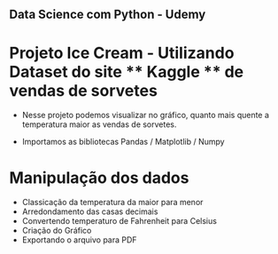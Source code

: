 ## Data Science com Python - Udemy

# Projeto Ice Cream - Utilizando Dataset do site ** Kaggle ** de vendas de sorvetes

* Nesse projeto podemos visualizar no gráfico, quanto mais quente a temperatura maior as vendas de sorvetes.

* Importamos as bibliotecas Pandas / Matplotlib / Numpy 

# Manipulação dos dados

* Classicação da temperatura da maior para menor
* Arredondamento das casas decimais
* Convertendo temperaturo de Fahrenheit para Celsius
* Criação do Gráfico
* Exportando o arquivo para PDF
